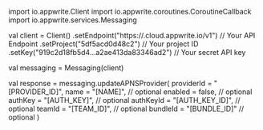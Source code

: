 import io.appwrite.Client
import io.appwrite.coroutines.CoroutineCallback
import io.appwrite.services.Messaging

val client = Client()
    .setEndpoint("https://<REGION>.cloud.appwrite.io/v1") // Your API Endpoint
    .setProject("5df5acd0d48c2") // Your project ID
    .setKey("919c2d18fb5d4...a2ae413da83346ad2") // Your secret API key

val messaging = Messaging(client)

val response = messaging.updateAPNSProvider(
    providerId = "[PROVIDER_ID]",
    name = "[NAME]", // optional
    enabled = false, // optional
    authKey = "[AUTH_KEY]", // optional
    authKeyId = "[AUTH_KEY_ID]", // optional
    teamId = "[TEAM_ID]", // optional
    bundleId = "[BUNDLE_ID]" // optional
)
